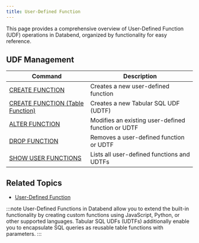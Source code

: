 ```yaml
---
title: User-Defined Function
---
```


This page provides a comprehensive overview of User-Defined Function (UDF) operations in Databend, organized by functionality for easy reference.

## UDF Management

| Command | Description |
|---------|-------------|
| [CREATE FUNCTION](ddl-create-function.md) | Creates a new user-defined function |
| [CREATE FUNCTION (Table Function)](ddl-create-table-function.md) | Creates a new Tabular SQL UDF (UDTF) |
| [ALTER FUNCTION](ddl-alter-function.md) | Modifies an existing user-defined function or UDTF |
| [DROP FUNCTION](ddl-drop-function.md) | Removes a user-defined function or UDTF |
| [SHOW USER FUNCTIONS](ddl-show-user-functions.md) | Lists all user-defined functions and UDTFs |

## Related Topics

- [User-Defined Function](/guides/query/udf)

:::note
User-Defined Functions in Databend allow you to extend the built-in functionality by creating custom functions using JavaScript, Python, or other supported languages. Tabular SQL UDFs (UDTFs) additionally enable you to encapsulate SQL queries as reusable table functions with parameters.
:::